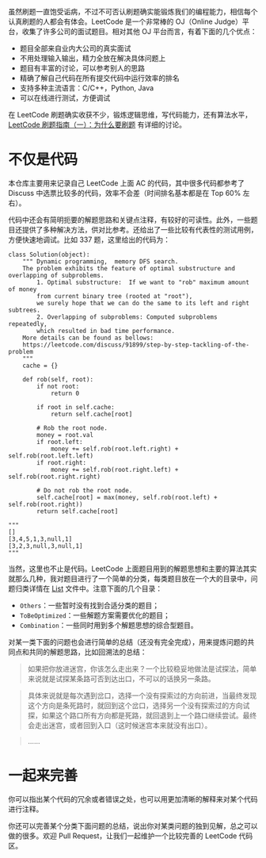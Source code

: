 虽然刷题一直饱受诟病，不过不可否认刷题确实能锻炼我们的编程能力，相信每个认真刷题的人都会有体会。LeetCode 是一个非常棒的 OJ（Online Judge）平台，收集了许多公司的面试题目。相对其他 OJ 平台而言，有着下面的几个优点：

* 题目全部来自业内大公司的真实面试
* 不用处理输入输出，精力全放在解决具体问题上
* 题目有丰富的讨论，可以参考别人的思路
* 精确了解自己代码在所有提交代码中运行效率的排名
* 支持多种主流语言：C/C++，Python, Java
* 可以在线进行测试，方便调试

在 LeetCode 刷题确实收获不少，锻炼逻辑思维，写代码能力，还有算法水平，[LeetCode 刷题指南（一）：为什么要刷题](http://selfboot.cn/2016/07/24/leetcode_guide_why/) 有详细的讨论。

# 不仅是代码

本仓库主要用来记录自己 LeetCode 上面 AC 的代码，其中很多代码都参考了 Discuss 中选票比较多的代码，效率不会差（时间排名基本都是在 Top 60% 左右）。

代码中还会有简明扼要的解题思路和关键点注释，有较好的可读性。此外，一些题目还提供了多种解决方法，供对比参考。还给出了一些比较有代表性的测试用例，方便快速地调试。比如 337 题，这里给出的代码为：

    class Solution(object):
        """ Dynamic programming,  memory DFS search.
        The problem exhibits the feature of optimal substructure and overlapping of subproblems.
            1. Optimal substructure:  If we want to "rob" maximum amount of money
            from current binary tree (rooted at "root"),
            we surely hope that we can do the same to its left and right subtrees.
            2. Overlapping of subproblems: Computed subproblems repeatedly,
            which resulted in bad time performance.
        More details can be found as bellows:
        https://leetcode.com/discuss/91899/step-by-step-tackling-of-the-problem
        """
        cache = {}
    
        def rob(self, root):
            if not root:
                return 0
    
            if root in self.cache:
                return self.cache[root]
    
            # Rob the root node.
            money = root.val
            if root.left:
                money += self.rob(root.left.right) + self.rob(root.left.left)
            if root.right:
                money += self.rob(root.right.left) + self.rob(root.right.right)
    
            # Do not rob the root node.
            self.cache[root] = max(money, self.rob(root.left) + self.rob(root.right))
            return self.cache[root]
    
    """
    []
    [3,4,5,1,3,null,1]
    [3,2,3,null,3,null,1]
    """

当然，这里也不止是代码。LeetCode 上面题目用到的解题思想和主要的算法其实就那么几种，我对题目进行了一个简单的分类，每类题目放在一个大的目录中，问题归类详情在 [List](List.md) 文件中。注意下面的几个目录：

* `Others`：一些暂时没有找到合适分类的题目；
* `ToBeOptimized`：一些解题方案需要优化的题目；
* `Combination`：一些同时用到多个解题思想的综合型题目。

对某一类下面的问题也会进行简单的总结（还没有完全完成），用来提炼问题的共同点和共同的解题思路，比如回溯法的总结：

> 如果把你放进迷宫，你该怎么走出来？一个比较稳妥地做法是试探法，简单来说就是试探某条路可否到达出口，不可以的话换另一条路。

> 具体来说就是每次遇到岔口，选择一个没有探索过的方向前进，当最终发现这个方向是条死路时，就回到这个岔口，选择另一个没有探索过的方向试探，如果这个路口所有方向都是死路，就回退到上一个路口继续尝试。最终会走出迷宫，或者回到入口（这时候迷宫本来就没有出口）。

> ......

# 一起来完善

你可以指出某个代码的冗余或者错误之处，也可以用更加清晰的解释来对某个代码进行注释。

你还可以完善某个分类下面问题的总结，说出你对某类问题的独到见解，总之可以做的很多。欢迎 Pull Request，让我们一起维护一个比较完善的 LeetCode 代码区。

